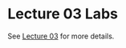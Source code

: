 Lecture 03 Labs
===

See [Lecture 03](http://www.nc.es.ncku.edu.tw/course/embedded/03) for more details.
